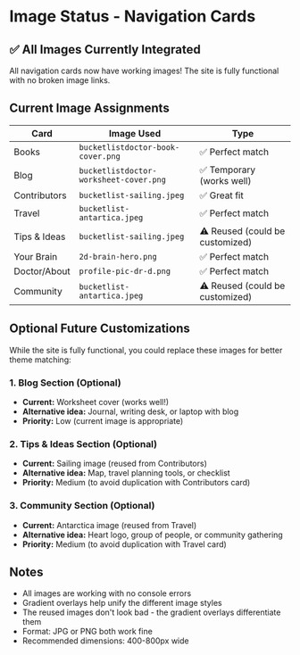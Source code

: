 # Image Status - Navigation Cards

## ✅ All Images Currently Integrated

All navigation cards now have working images! The site is fully functional with no broken image links.

## Current Image Assignments

| Card | Image Used | Type |
|------|-----------|------|
| Books | `bucketlistdoctor-book-cover.png` | ✅ Perfect match |
| Blog | `bucketlistdoctor-worksheet-cover.png` | ✅ Temporary (works well) |
| Contributors | `bucketlist-sailing.jpeg` | ✅ Great fit |
| Travel | `bucketlist-antartica.jpeg` | ✅ Perfect match |
| Tips & Ideas | `bucketlist-sailing.jpeg` | ⚠️ Reused (could be customized) |
| Your Brain | `2d-brain-hero.png` | ✅ Perfect match |
| Doctor/About | `profile-pic-dr-d.png` | ✅ Perfect match |
| Community | `bucketlist-antartica.jpeg` | ⚠️ Reused (could be customized) |

## Optional Future Customizations

While the site is fully functional, you could replace these images for better theme matching:

### 1. Blog Section (Optional)
- **Current:** Worksheet cover (works well!)
- **Alternative idea:** Journal, writing desk, or laptop with blog
- **Priority:** Low (current image is appropriate)

### 2. Tips & Ideas Section (Optional)
- **Current:** Sailing image (reused from Contributors)
- **Alternative idea:** Map, travel planning tools, or checklist
- **Priority:** Medium (to avoid duplication with Contributors card)

### 3. Community Section (Optional)
- **Current:** Antarctica image (reused from Travel)
- **Alternative idea:** Heart logo, group of people, or community gathering
- **Priority:** Medium (to avoid duplication with Travel card)

## Notes

- All images are working with no console errors
- Gradient overlays help unify the different image styles
- The reused images don't look bad - the gradient overlays differentiate them
- Format: JPG or PNG both work fine
- Recommended dimensions: 400-800px wide

